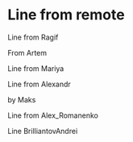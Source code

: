 # Line from remote

Line from Ragif

From Artem


Line from Mariya


Line from Alexandr 


by Maks

Line from Alex_Romanenko

Line BrilliantovAndrei